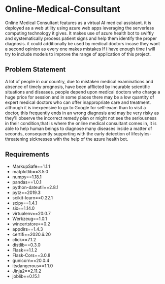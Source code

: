 # Online-Medical-Consultant
Online Medical Consultant features as a virtual AI medical assistant. it is deployed as a web utility using azure web apps leveraging the serverless computing technology it gives. It makes use of azure health bot to swiftly and systematically process patient signs and help them identify the proper diagnosis. it could additionally be used by medical doctors incase they want a second opinion as every one makes mistakes If i have enough time i will try to include models to improve the range of application of this project.
## Problem Statement
A lot of people in our country, due to mistaken medical examinations and absence of timely prognosis, have been afflicted by incurable scientific situations and diseases. people depend upon medical doctors who charge a huge price for session and in some places there may be a low quantity of expert medical doctors who can offer inappropriate care and treatment. although it is inexpensive to go to Google for self-exam than to visit a doctor, this frequently ends in an wrong diagnosis and may be very risky as they'll observe the incorrect remedy plan or might not see the seriousness in their condition,that is where the online medical consultant comes in, it is able to help human beings to diagnose many diseases inside a matter of seconds, consequently supporting with the early detection of lifestyles-threatening sicknesses with the help of the azure health bot.
## Requirements
- MarkupSafe==1.1.1
- matplotlib==3.5.0
- numpy==1.18.1
- pandas==1.0.1
- python-dateutil==2.8.1
- pytz==2019.3
- scikit-learn==0.22.1
- scipy==1.4.1
- six==1.14.0
- virtualenv==20.0.7
- Werkzeug==1.0.1
- wincertstore==0.2
- appdirs==1.4.3
- certifi==2020.6.20
- click==7.1.2
- distlib==0.3.0
- Flask==1.1.2
- Flask-Cors==3.0.8
- gunicorn==20.0.4
- itsdangerous==1.1.0
- Jinja2==2.11.2
- joblib==0.15.1

